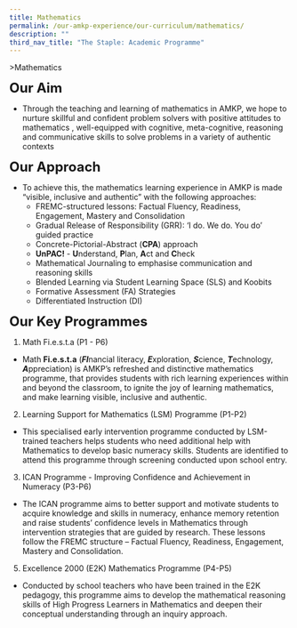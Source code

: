 ```yaml
---
title: Mathematics
permalink: /our-amkp-experience/our-curriculum/mathematics/
description: ""
third_nav_title: "The Staple: Academic Programme"
---
```

&gt;Mathematics

**<font size="5">Our Aim</font>**

* Through the teaching and learning of mathematics in AMKP, we hope to nurture skillful and confident problem solvers with positive attitudes to mathematics , well-equipped with cognitive, meta-cognitive, reasoning and communicative skills to solve problems in a variety of authentic contexts

**<font size="5">Our Approach</font>**

* To achieve this, the mathematics learning experience in AMKP is made “visible, inclusive and authentic” with the following approaches:
	* FREMC-structured lessons: Factual Fluency, Readiness, Engagement, Mastery and Consolidation
	* Gradual Release of Responsibility (GRR): ‘I do. We do. You do’ guided practice
	* Concrete-Pictorial-Abstract (**CPA**) approach 
	* **UnPAC!** - **U**nderstand, **P**lan, **A**ct and **C**heck
	* Mathematical Journaling to emphasise communication and reasoning skills
	* Blended Learning via Student Learning Space (SLS) and Koobits
	* Formative Assessment (FA) Strategies 
	* Differentiated Instruction (DI) 

**<font size="5">Our Key Programmes</font>**

1. Math Fi.e.s.t.a (P1 - P6)
* Math **Fi.e.s.t.a** (***FI***nancial literacy, ***E***xploration, ***S***cience, ***T***echnology, ***A***ppreciation) is AMKP’s refreshed and distinctive mathematics programme, that provides students with rich learning experiences within and beyond the classroom, to ignite the joy of learning mathematics, and make learning visible, inclusive and authentic. 

2. Learning Support for Mathematics (LSM) Programme (P1-P2)
* This specialised early intervention programme conducted by LSM-trained teachers helps students who need additional help with Mathematics to develop basic numeracy skills. Students are identified to attend this programme through screening conducted upon school entry. 

3. ICAN Programme - Improving Confidence and Achievement in Numeracy (P3-P6)
* The ICAN programme aims to better support and motivate students to acquire knowledge and skills in numeracy, enhance memory retention and raise students’ confidence levels in Mathematics through intervention strategies that are guided by research. These lessons follow the FREMC structure – Factual Fluency, Readiness, Engagement, Mastery and Consolidation. 

5. Excellence 2000 (E2K) Mathematics Programme (P4-P5)
* Conducted by school teachers who have been trained in the E2K pedagogy, this programme aims to develop the mathematical reasoning skills of High Progress Learners in Mathematics and deepen their conceptual understanding through an inquiry approach.
